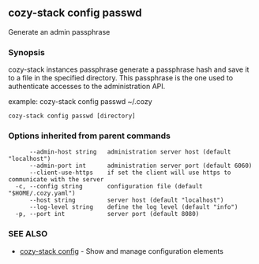 ## cozy-stack config passwd

Generate an admin passphrase

### Synopsis



cozy-stack instances passphrase generate a passphrase hash and save it to a file in
the specified directory. This passphrase is the one used to authenticate accesses
to the administration API.

example: cozy-stack config passwd ~/.cozy


```
cozy-stack config passwd [directory]
```

### Options inherited from parent commands

```
      --admin-host string   administration server host (default "localhost")
      --admin-port int      administration server port (default 6060)
      --client-use-https    if set the client will use https to communicate with the server
  -c, --config string       configuration file (default "$HOME/.cozy.yaml")
      --host string         server host (default "localhost")
      --log-level string    define the log level (default "info")
  -p, --port int            server port (default 8080)
```

### SEE ALSO
* [cozy-stack config](cozy-stack_config.md)	 - Show and manage configuration elements

